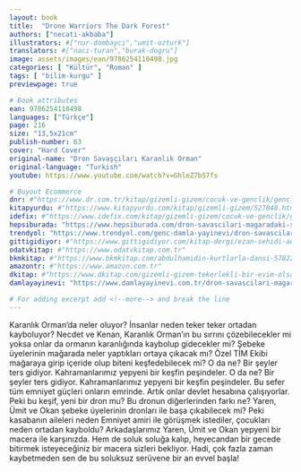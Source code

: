 ```yaml
---
layout: book
title:  "Drone Warriors The Dark Forest"
authors: ["necati-akbaba"]
illustrators: #["nur-dombayci","umit-ozturk"]
translators: #["naci-turan","burak-dogru"]
image: assets/images/ean/9786254110498.jpg
categories: [ "Kültür", "Roman" ]
tags: [ "bilim-kurgu" ]
previewpage: true

# Book attributes
ean: 9786254110498
languages: ["Türkçe"]
page: 216
size: "13,5x21cm"
publish-number: 63
cover: "Hard Cover"
original-name: "Dron Savaşçıları Karanlık Orman"
original-language: "Turkish"
youtube: https://www.youtube.com/watch?v=GhleZ7bS7fs

# Buyout Ecommerce
dnr: #"https://www.dr.com.tr/kitap/gizemli-gizem/cocuk-ve-genclik/genclik-10-yas/roman-oyku/urunno=0001857499001"
kitapyurdu: #"https://www.kitapyurdu.com/kitap/gizemli-gizem/527848.html&filter_name=Gizemli+Gizem"
idefix: #"https://www.idefix.com/kitap/gizemli-gizem/cocuk-ve-genclik/genclik-10-yas/roman-oyku/urunno=0001857499001"
hepsiburada: "https://www.hepsiburada.com/dron-savascilari-magaradaki-sir-necati-akbaba-p-HBV00000Y1FR7"
trendyol: "https://www.trendyol.com/genc-damla-yayinevi/dron-savascilari-magaradaki-sir-p-39629129"
gittigidiyor: #"https://www.gittigidiyor.com/kitap-dergi/ezan-sehidi-adnan-menderes_pdp_732728793"
odatvkitap: #"https://www.odatvkitap.com.tr"
bkmkitap: #"https://www.bkmkitap.com/abdulhamidin-kurtlarla-dansi-578226"
amazontr: #"https://www.amazon.com.tr"
dkitap: #"https://www.dkitap.com/gizemli-gizem-tekerlekli-bir-evim-olsa"
damlayayinevi: "https://www.damlayayinevi.com.tr/dron-savascilari-magaradaki-sir"

# For adding excerpt add <!--more--> and break the line
---
```

Karanlık Orman’da neler oluyor?
İnsanlar neden teker teker ortadan kayboluyor?
Necdet ve Kenan, Karanlık Orman’ın bu sırrını çözebilecekler mi yoksa onlar da ormanın karanlığında kaybolup gidecekler mi?
Şebeke üyelerinin mağarada neler yaptıkları ortaya çıkacak mı?
Özel TİM Ekibi mağaraya girip içeride olup biteni keşfedebilecek mi?
O da ne?
Bir şeyler ters gidiyor.
Kahramanlarımız yepyeni bir keşfin peşindeler.
O da ne?
Bir şeyler ters gidiyor.
Kahramanlarımız yepyeni bir keşfin peşindeler.
Bu sefer tüm emniyet güçleri onların emrinde.
Artık onlar devlet hesabına çalışıyorlar.
Peki bu keşif, yeni bir dron mu?
Bu dronun diğerlerinden farkı ne?
Yaren, Ümit ve Okan şebeke üyelerinin dronları ile başa çıkabilecek mi?
Peki kasabanın aileleri neden Emniyet amiri ile görüşmek istediler, çocukları neden ortadan kayboldu?
Arkadaşlarımız Yaren, Ümit ve Okan yepyeni bir macera ile karşınızda.
Hem de soluk soluğa kalıp, heyecandan bir gecede bitirmek isteyeceğiniz bir macera sizleri bekliyor.
Hadi, çok fazla zaman kaybetmeden sen de bu soluksuz serüvene bir an evvel başla!
<!--more--> 
